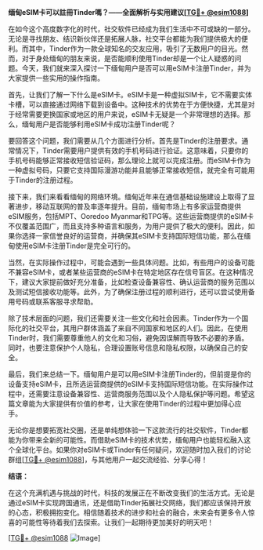 **缅甸eSIM卡可以註冊Tinder嗎？——全面解析与实用建议[[TG💪+ @esim1088](https://t.me/s/esim1088)]**

在如今这个高度数字化的时代，社交软件已经成为我们生活中不可或缺的一部分。无论是寻找朋友、结识新伙伴还是拓展人脉，社交平台都能为我们提供极大的便利。而其中，Tinder作为一款全球知名的交友应用，吸引了无数用户的目光。然而，对于身处缅甸的朋友来说，是否能顺利使用Tinder却是一个让人疑惑的问题。今天，我们就来深入探讨一下缅甸用户是否可以用eSIM卡注册Tinder，并为大家提供一些实用的操作指南。

首先，让我们了解一下什么是eSIM卡。eSIM卡是一种虚拟SIM卡，它不需要实体卡槽，可以直接通过网络下载到设备中。这种技术的优势在于方便快捷，尤其是对于经常需要更换国家或地区的用户来说，eSIM卡无疑是一个非常理想的选择。那么，缅甸用户是否能够利用eSIM卡成功注册Tinder呢？

要回答这个问题，我们需要从几个方面进行分析。首先是Tinder的注册要求。通常情况下，Tinder需要用户提供有效的手机号码进行验证。这意味着，只要你的手机号码能够正常接收短信验证码，那么理论上就可以完成注册。而eSIM卡作为一种虚拟号码，只要它支持国际漫游功能并且能够正常接收短信，就完全有可能用于Tinder的注册过程。

接下来，我们来看看缅甸的网络环境。缅甸近年来在通信基础设施建设上取得了显著进步，移动互联网的普及率逐年提升。目前，缅甸市场上有多家运营商提供eSIM服务，包括MPT、Ooredoo Myanmar和TPG等。这些运营商提供的eSIM卡不仅覆盖范围广，而且支持多种语言和服务，为用户提供了极大的便利。因此，如果你选择一家信誉良好的运营商，并确保其eSIM卡支持国际短信功能，那么在缅甸使用eSIM卡注册Tinder是完全可行的。

当然，在实际操作过程中，可能会遇到一些具体问题。比如，有些用户的设备可能不兼容eSIM卡，或者某些运营商的eSIM卡在特定地区存在信号盲区。在这种情况下，建议大家提前做好充分准备，比如检查设备兼容性、确认运营商的服务范围以及测试短信接收功能等。此外，为了确保注册过程的顺利进行，还可以尝试使用备用号码或联系客服寻求帮助。

除了技术层面的问题，我们还需要关注一些文化和社会因素。Tinder作为一个国际化的社交平台，其用户群体涵盖了来自不同国家和地区的人们。因此，在使用Tinder时，我们需要尊重他人的文化和习俗，避免因误解而导致不必要的矛盾。同时，也要注意保护个人隐私，合理设置账号信息和隐私权限，以确保自己的安全。

最后，我们来总结一下。缅甸用户是可以用eSIM卡注册Tinder的，但前提是你的设备支持eSIM卡，且所选运营商提供的eSIM卡支持国际短信功能。在实际操作过程中，还需要注意设备兼容性、运营商服务范围以及个人隐私保护等问题。希望这篇文章能为大家提供有价值的参考，让大家在使用Tinder的过程中更加得心应手。

无论你是想要拓宽社交圈，还是单纯想体验一下这款流行的社交软件，Tinder都能为你带来全新的可能性。而借助eSIM卡的技术优势，缅甸用户也能轻松融入这个全球化平台。如果你对eSIM卡或Tinder有任何疑问，欢迎随时加入我们的讨论群组[[TG💪+ @esim1088](https://t.me/s/esim1088)]，与其他用户一起交流经验、分享心得！

**结语：**

在这个充满机遇与挑战的时代，科技的发展正在不断改变我们的生活方式。无论是通过eSIM卡实现跨国通讯，还是借助Tinder拓展社交网络，我们都应该保持开放的心态，积极拥抱变化。相信随着技术的进步和社会的融合，未来会有更多令人惊喜的可能性等待着我们去探索。让我们一起期待更加美好的明天吧！

[[TG💪+ @esim1088](https://t.me/s/esim1088) ![Image](https://i.postimg.cc/4NQfJmqS/Snipaste-2025-05-13-00-14-12.png)]